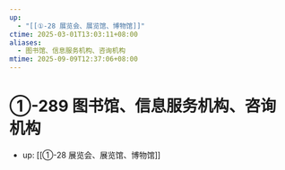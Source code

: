 ```yaml
---
up:
  - "[[①-28 展览会、展览馆、博物馆]]"
ctime: 2025-03-01T13:03:11+08:00
aliases:
  - 图书馆、信息服务机构、咨询机构
mtime: 2025-09-09T12:37:06+08:00
---
```


# ①-289 图书馆、信息服务机构、咨询机构

- up: [[①-28 展览会、展览馆、博物馆]]
